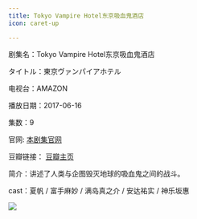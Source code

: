 ```yaml
---
title: Tokyo Vampire Hotel东京吸血鬼酒店
icon: caret-up

---
```


剧集名：Tokyo Vampire Hotel东京吸血鬼酒店

タイトル：東京ヴァンパイアホテル

电视台：AMAZON

播放日期：2017-06-16

集数：9

官网: [本剧集官网](https://www.amazon.co.jp/dp/B072JZZ3FQ/)

豆瓣链接： [豆瓣主页](https://movie.douban.com/subject/26982706/)


简介：讲述了人类与企图毁灭地球的吸血鬼之间的战斗。

cast：夏帆 / 富手麻妙 / 满岛真之介 / 安达祐实 / 神乐坂惠

![](https://listpic.tsgsanjiao.com/2017/2017xxgjd.jpg)